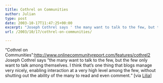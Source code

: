 ```yaml
---
title: Cothrel on Communities
author: Julian
type: post
date: 2003-10-17T11:47:25+00:00
excerpt: "Joseph Cothrel says ' the many want to talk to the few, but the few only want to talk among themselves. I think that's one thing that blogs manage very nicely, enabling interaction at a very high level among the few, without shutting out the ability of the many to read and even comment.'"
url: /2003/10/17/cothrel-on-communities/

---
```

&#8220;Cothrel on Communities&#8221;:http://www.onlinecommunityreport.com/features/cothrel2 Joseph Cothrel says  <q>the many want to talk to the few, but the few only want to talk among themselves. I think that&#8217;s one thing that blogs manage very nicely, enabling interaction at a very high level among the few, without shutting out the ability of the many to read and even comment.</q> [via [Lilia][1]]

 [1]: http://blog.mathemagenic.com/2003/10/17.html